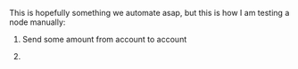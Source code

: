 This is hopefully something we automate asap, but this is how I am testing a node manually:

1. Send some amount from account to account

2. 